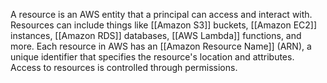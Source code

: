 A resource is an AWS entity that a principal can access and interact with. Resources can include things like [[Amazon S3]] buckets, [[Amazon EC2]] instances, [[Amazon RDS]] databases, [[AWS Lambda]] functions, and more. Each resource in AWS has an [[Amazon Resource Name]] (ARN), a unique identifier that specifies the resource's location and attributes. Access to resources is controlled through permissions.